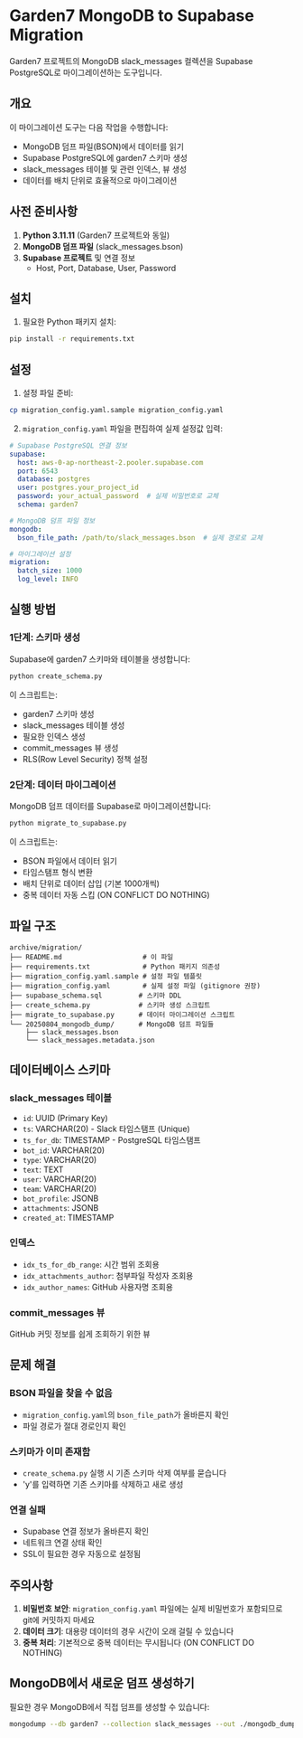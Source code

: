 # Garden7 MongoDB to Supabase Migration

Garden7 프로젝트의 MongoDB slack_messages 컬렉션을 Supabase PostgreSQL로 마이그레이션하는 도구입니다.

## 개요

이 마이그레이션 도구는 다음 작업을 수행합니다:
- MongoDB 덤프 파일(BSON)에서 데이터를 읽기
- Supabase PostgreSQL에 garden7 스키마 생성
- slack_messages 테이블 및 관련 인덱스, 뷰 생성
- 데이터를 배치 단위로 효율적으로 마이그레이션

## 사전 준비사항

1. **Python 3.11.11** (Garden7 프로젝트와 동일)
2. **MongoDB 덤프 파일** (slack_messages.bson)
3. **Supabase 프로젝트** 및 연결 정보
   - Host, Port, Database, User, Password

## 설치

1. 필요한 Python 패키지 설치:
```bash
pip install -r requirements.txt
```

## 설정

1. 설정 파일 준비:
```bash
cp migration_config.yaml.sample migration_config.yaml
```

2. `migration_config.yaml` 파일을 편집하여 실제 설정값 입력:
```yaml
# Supabase PostgreSQL 연결 정보
supabase:
  host: aws-0-ap-northeast-2.pooler.supabase.com
  port: 6543
  database: postgres
  user: postgres.your_project_id
  password: your_actual_password  # 실제 비밀번호로 교체
  schema: garden7

# MongoDB 덤프 파일 정보
mongodb:
  bson_file_path: /path/to/slack_messages.bson  # 실제 경로로 교체

# 마이그레이션 설정
migration:
  batch_size: 1000
  log_level: INFO
```

## 실행 방법

### 1단계: 스키마 생성

Supabase에 garden7 스키마와 테이블을 생성합니다:

```bash
python create_schema.py
```

이 스크립트는:
- garden7 스키마 생성
- slack_messages 테이블 생성
- 필요한 인덱스 생성
- commit_messages 뷰 생성
- RLS(Row Level Security) 정책 설정

### 2단계: 데이터 마이그레이션

MongoDB 덤프 데이터를 Supabase로 마이그레이션합니다:

```bash
python migrate_to_supabase.py
```

이 스크립트는:
- BSON 파일에서 데이터 읽기
- 타임스탬프 형식 변환
- 배치 단위로 데이터 삽입 (기본 1000개씩)
- 중복 데이터 자동 스킵 (ON CONFLICT DO NOTHING)

## 파일 구조

```
archive/migration/
├── README.md                    # 이 파일
├── requirements.txt             # Python 패키지 의존성
├── migration_config.yaml.sample # 설정 파일 템플릿
├── migration_config.yaml        # 실제 설정 파일 (gitignore 권장)
├── supabase_schema.sql         # 스키마 DDL
├── create_schema.py            # 스키마 생성 스크립트
├── migrate_to_supabase.py      # 데이터 마이그레이션 스크립트
└── 20250804_mongodb_dump/      # MongoDB 덤프 파일들
    ├── slack_messages.bson
    └── slack_messages.metadata.json
```

## 데이터베이스 스키마

### slack_messages 테이블
- `id`: UUID (Primary Key)
- `ts`: VARCHAR(20) - Slack 타임스탬프 (Unique)
- `ts_for_db`: TIMESTAMP - PostgreSQL 타임스탬프
- `bot_id`: VARCHAR(20)
- `type`: VARCHAR(20)
- `text`: TEXT
- `user`: VARCHAR(20)
- `team`: VARCHAR(20)
- `bot_profile`: JSONB
- `attachments`: JSONB
- `created_at`: TIMESTAMP

### 인덱스
- `idx_ts_for_db_range`: 시간 범위 조회용
- `idx_attachments_author`: 첨부파일 작성자 조회용
- `idx_author_names`: GitHub 사용자명 조회용

### commit_messages 뷰
GitHub 커밋 정보를 쉽게 조회하기 위한 뷰

## 문제 해결

### BSON 파일을 찾을 수 없음
- `migration_config.yaml`의 `bson_file_path`가 올바른지 확인
- 파일 경로가 절대 경로인지 확인

### 스키마가 이미 존재함
- `create_schema.py` 실행 시 기존 스키마 삭제 여부를 묻습니다
- 'y'를 입력하면 기존 스키마를 삭제하고 새로 생성

### 연결 실패
- Supabase 연결 정보가 올바른지 확인
- 네트워크 연결 상태 확인
- SSL이 필요한 경우 자동으로 설정됨

## 주의사항

1. **비밀번호 보안**: `migration_config.yaml` 파일에는 실제 비밀번호가 포함되므로 git에 커밋하지 마세요
2. **데이터 크기**: 대용량 데이터의 경우 시간이 오래 걸릴 수 있습니다
3. **중복 처리**: 기본적으로 중복 데이터는 무시됩니다 (ON CONFLICT DO NOTHING)

## MongoDB에서 새로운 덤프 생성하기

필요한 경우 MongoDB에서 직접 덤프를 생성할 수 있습니다:

```bash
mongodump --db garden7 --collection slack_messages --out ./mongodb_dump
```